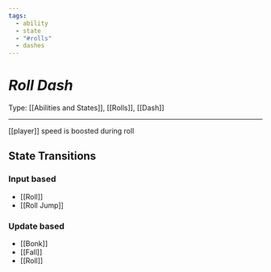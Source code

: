```yaml
---
tags:
  - ability
  - state
  - "#rolls"
  - dashes
---
```

# _Roll Dash_

Type: [[Abilities and States]], [[Rolls]], [[Dash]]

----


[[player]] speed is boosted during roll


## State Transitions

### Input based

* [[Roll]]
* [[Roll Jump]]

### Update based

* [[Bonk]]
* [[Fall]]
* [[Roll]]